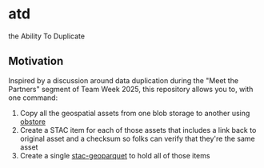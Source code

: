 # atd

the Ability To Duplicate

## Motivation

Inspired by a discussion around data duplication during the "Meet the Partners" segment of Team Week 2025, this repository allows you to, with one command:

1. Copy all the geospatial assets from one blob storage to another using [obstore](https://developmentseed.org/obstore/)
2. Create a STAC item for each of those assets that includes a link back to original asset and a checksum so folks can verify that they're the same asset
3. Create a single [stac-geoparquet](https://github.com/stac-utils/stac-geoparquet) to hold all of those items

